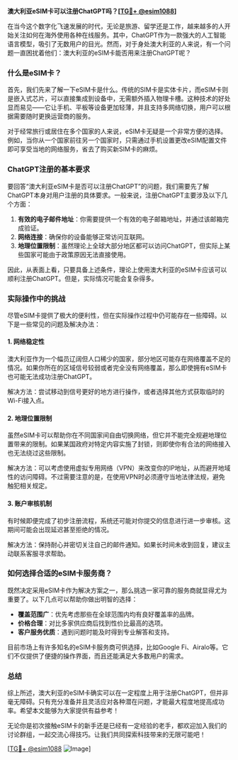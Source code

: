 **澳大利亚eSIM卡可以注册ChatGPT吗？[[TG💪+ @esim1088](https://t.me/s/esim1088)]**

在当今这个数字化飞速发展的时代，无论是旅游、留学还是工作，越来越多的人开始关注如何在海外使用各种在线服务。其中，ChatGPT作为一款强大的人工智能语言模型，吸引了无数用户的目光。然而，对于身处澳大利亚的人来说，有一个问题一直困扰着他们：澳大利亚的eSIM卡能否用来注册ChatGPT呢？

### 什么是eSIM卡？

首先，我们先来了解一下eSIM卡是什么。传统的SIM卡是实体卡片，而eSIM卡则是嵌入式芯片，可以直接集成到设备中，无需额外插入物理卡槽。这种技术的好处显而易见——它让手机、平板等设备更加轻薄，并且支持多网络切换，用户可以根据需要随时更换运营商的服务。

对于经常旅行或居住在多个国家的人来说，eSIM卡无疑是一个非常方便的选择。例如，当你从一个国家前往另一个国家时，只需通过手机设置更改eSIM配置文件即可享受当地的网络服务，省去了购买新SIM卡的麻烦。

### ChatGPT注册的基本要求

要回答“澳大利亚eSIM卡是否可以注册ChatGPT”的问题，我们需要先了解ChatGPT本身对用户注册的具体要求。一般来说，注册ChatGPT主要涉及以下几个方面：

1. **有效的电子邮件地址**：你需要提供一个有效的电子邮箱地址，并通过该邮箱完成验证。
2. **网络连接**：确保你的设备能够正常访问互联网。
3. **地理位置限制**：虽然理论上全球大部分地区都可以访问ChatGPT，但实际上某些国家可能由于政策原因无法直接使用。

因此，从表面上看，只要具备上述条件，理论上使用澳大利亚的eSIM卡应该可以顺利注册ChatGPT。但是，实际情况可能会复杂得多。

### 实际操作中的挑战

尽管eSIM卡提供了极大的便利性，但在实际操作过程中仍可能存在一些障碍。以下是一些常见的问题及解决办法：

#### 1. 网络稳定性
澳大利亚作为一个幅员辽阔但人口稀少的国家，部分地区可能存在网络覆盖不足的情况。如果你所在的区域信号较弱或者完全没有网络覆盖，那么即使拥有eSIM卡也可能无法成功注册ChatGPT。

解决方法：尝试移动到信号更好的地方进行操作，或者选择其他方式获取临时的Wi-Fi接入点。

#### 2. 地理位置限制
虽然eSIM卡可以帮助你在不同国家间自由切换网络，但它并不能完全规避地理位置带来的限制。如果某国政府对特定内容实施了封锁，则即使你有合法的网络接入也无法绕过这些限制。

解决方法：可以考虑使用虚拟专用网络（VPN）来改变你的IP地址，从而避开地域性的访问障碍。不过需要注意的是，在使用VPN时必须遵守当地法律法规，避免触犯相关规定。

#### 3. 账户审核机制
有时候即便完成了初步注册流程，系统还可能对你提交的信息进行进一步审核。这期间可能会出现延迟甚至拒绝的情况。

解决方法：保持耐心并密切关注自己的邮件通知。如果长时间未收到回复，建议主动联系客服寻求帮助。

### 如何选择合适的eSIM卡服务商？

既然决定采用eSIM卡作为解决方案之一，那么挑选一家可靠的服务商就显得尤为重要了。以下几点可以帮助你做出明智的选择：

- **覆盖范围广**：优先考虑那些在全球范围内均有良好覆盖率的品牌。
- **价格合理**：对比多家供应商后找到性价比最高的选项。
- **客户服务优质**：遇到问题时能及时得到专业解答和支持。

目前市场上有许多知名的eSIM卡服务商可供选择，比如Google Fi、Airalo等。它们不仅提供了便捷的操作界面，而且还能满足大多数用户的需求。

### 总结

综上所述，澳大利亚的eSIM卡确实可以在一定程度上用于注册ChatGPT，但并非毫无障碍。只有充分准备并且灵活应对各种潜在问题，才能最大程度地提高成功率。希望本文能够为大家提供有益参考！

无论你是初次接触eSIM卡的新手还是已经有一定经验的老手，都欢迎加入我们的讨论群组，一起交流心得技巧。让我们共同探索科技带来的无限可能吧！

[[TG💪+ @esim1088](https://t.me/s/esim1088) ![Image](https://i.postimg.cc/4NQfJmqS/Snipaste-2025-05-13-00-14-12.png)]